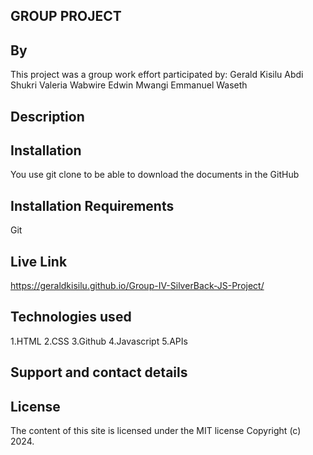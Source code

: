 ## GROUP PROJECT

## By 
This project was a group work effort participated by:
Gerald Kisilu
Abdi Shukri
Valeria Wabwire
Edwin Mwangi
Emmanuel Waseth

## Description


## Installation
You use git clone to be able to download the documents in the GitHub

## Installation Requirements
Git

## Live Link
https://geraldkisilu.github.io/Group-IV-SilverBack-JS-Project/

## Technologies used
1.HTML
 2.CSS
 3.Github
 4.Javascript
5.APIs

## Support and contact details


## License
The content of this site is licensed under the MIT license Copyright (c) 2024.
